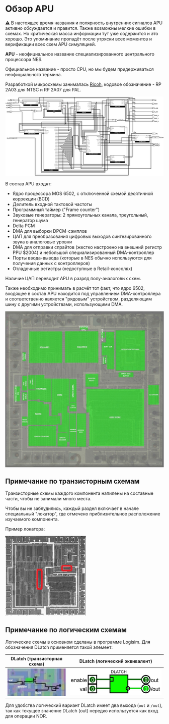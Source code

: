 # Обзор APU

:warning: В настоящее время названия и полярность внутренних сигналов APU активно обсуждается и правится. Также возможны мелкие ошибки в схемах. Но критическая масса информации тут уже содержится и это хорошо. Это упоминание пропадёт после утряски всех моментов и верификации всех схем APU симуляцией.

**APU** - неофициальное название специализированного центрального процессора NES.

Официальное название - просто CPU, но мы будем придерживаться неофициального термина.

Разработкой микросхемы занималась [Ricoh](../Ricoh.md), кодовое обозначение - RP 2A03 для NTSC и RP 2A07 для PAL.

![APU](/BreakingNESWiki/imgstore/apu/APU.jpg)

В состав APU входят:
- Ядро процессора MOS 6502, с отключенной схемой десятичной коррекции (BCD)
- Делитель входной тактовой частоты
- Программный таймер ("Frame counter")
- Звуковые генераторы: 2 прямоугольных канала, треугольный, генератор шума
- Delta PCM
- DMA для выборки DPCM-сэмплов
- ЦАП для преобразования цифровых выходов синтезированного звука в аналоговые уровни
- DMA для отправки спрайтов (жестко настроено на внешний регистр PPU $2004) и небольшой специализированный DMA-контроллер
- Порты ввода-вывода (которые в NES обычно используются для получения данных с контроллеров)
- Отладочные регистры (недоступные в Retail-консолях)

Наличие ЦАП переводит APU в разряд полу-аналоговых схем.

Также необходимо принимать в расчёт тот факт, что ядро 6502, входящее в состав APU находится под управлением DMA-контроллера и соответственно является "рядовым" устройством, разделяющим шину с другими устройствами, использующими DMA.

![apu_blocks](/BreakingNESWiki/imgstore/apu/apu_blocks.jpg)

## Примечание по транзисторным схемам

Транзисторные схемы каждого компонента напилены на составные части, чтобы не занимали много места.

Чтобы вы не заблудились, каждый раздел включает в начале специальный "локатор", где отмечено приблизительное расположение изучаемого компонента.

Пример локатора:

![apu_locator_dma](/BreakingNESWiki/imgstore/apu/apu_locator_dma.jpg)

## Примечание по логическим схемам

Логические схемы в основном сделаны в программе Logisim. Для обозначения DLatch применяется такой элемент:

|DLatch (транзисторная схема)|DLatch (логический эквивалент)|
|---|---|
|![dlatch_tran](/BreakingNESWiki/imgstore/dlatch_tran.jpg)|![dlatch_logic](/BreakingNESWiki/imgstore/dlatch_logic.jpg)|

Для удобства логический вариант DLatch имеет два выхода (`out` и `/out`), так как текущее значение DLatch (out) нередко используется как вход для операции NOR.
